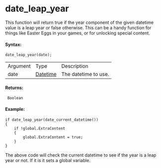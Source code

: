 # date_leap_year

This function will return true if the year component of the given
datetime value is a leap year or false otherwise. This can be a handy
function for things like Easter Eggs in your games, or for unlocking
special content.

#### Syntax:

``` gml
date_leap_year(date);
```

|          |                                                                                                                         |                      |
|----------|-------------------------------------------------------------------------------------------------------------------------|----------------------|
| Argument | Type                                                                                                                    | Description          |
| date     |  [Datetime](../../../../../GameMaker_Language/GML_Reference/Maths_And_Numbers/Date_And_Time/date_current_datetime)  | The datetime to use. |

#### Returns:

``` gml
 Boolean
```

#### Example:

``` gml
if date_leap_year(date_current_datetime())
{
    if !global.ExtraContent
    {
        global.ExtraContent = true;
    }
}
```

The above code will check the current datetime to see if the year is a
leap year or not. If it is it sets a global variable.
